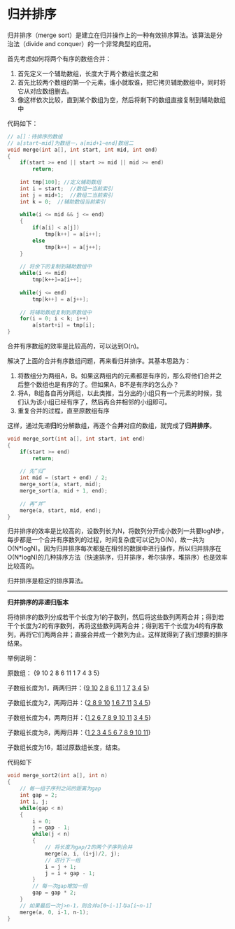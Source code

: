 # 归并排序

归并排序（merge sort）是建立在归并操作上的一种有效排序算法。该算法是分治法（divide and conquer）的一个非常典型的应用。

首先考虑如何将两个有序的数组合并：

1. 首先定义一个辅助数组，长度大于两个数组长度之和
2. 首先比较两个数组的第一个元素，谁小就取谁，把它拷贝辅助数组中，同时将它从对应数组删去。
3. 像这样依次比较，直到某个数组为空，然后将剩下的数组直接复制到辅助数组中

代码如下：

```cpp
// a[]：待排序的数组
// a[start~mid]为数组一，a[mid+1~end]数组二
void merge(int a[], int start, int mid, int end)
{
	if(start >= end || start >= mid || mid >= end)
		return;
	
	int tmp[100]; //定义辅助数组
	int i = start;	//数组一当前索引
	int j = mid+1;	//数组二当前索引
	int k = 0;	//辅助数组当前索引
	
	while(i <= mid && j <= end)
	{
		if(a[i] < a[j])
			tmp[k++] = a[i++];
		else
			tmp[k++] = a[j++];
	}
  
	// 将余下的复制到辅助数组中
	while(i <= mid)
		tmp[k++]=a[i++];
	
	while(j <= end)
		tmp[k++] = a[j++];
  
	// 将辅助数组复制到原数组中
	for(i = 0; i < k; i++)
		a[start+i] = tmp[i];
}
```

合并有序数组的效率是比较高的，可以达到O(n)。

解决了上面的合并有序数组问题，再来看归并排序。其基本思路为：

1. 将数组分为两组A，B。如果这两组内的元素都是有序的，那么将他们合并之后整个数组也是有序的了。但如果A，B不是有序的怎么办？
2. 将A，B组各自再分两组，以此类推，当分出的小组只有一个元素的时候，我们认为该小组已经有序了，然后再合并相邻的小组即可。
3. 重复合并的过程，直至原数组有序

这样，通过先递**归**的分解数组，再逐个合**并**对应的数组，就完成了**归并排序**。

```cpp
void merge_sort(int a[], int start, int end)
{
	if(start >= end)
		return;
	
  	// 先“归”
	int mid = (start + end) / 2;
	merge_sort(a, start, mid);
	merge_sort(a, mid + 1, end);
	
  	// 再“并”
	merge(a, start, mid, end);
}
```

归并排序的效率是比较高的，设数列长为N，将数列分开成小数列一共要logN步，每步都是一个合并有序数列的过程，时间复杂度可以记为O(N)，故一共为O(N\*logN)。因为归并排序每次都是在相邻的数据中进行操作，所以归并排序在O(N\*logN)的几种排序方法（快速排序，归并排序，希尔排序，堆排序）也是效率比较高的。

归并排序是稳定的排序算法。

---------------------------------------------------------------

**归并排序的非递归版本**

将待排序的数列分成若干个长度为1的子数列，然后将这些数列两两合并；得到若干个长度为2的有序数列，再将这些数列两两合并；得到若干个长度为4的有序数列，再将它们两两合并；直接合并成一个数列为止。这样就得到了我们想要的排序结果。

举例说明：

原数组： {9 10 2 8 6 11 1 7 4 3 5}

子数组长度为1，两两归并：{<u>9 10</u>  <u>2 8</u>  <u>6 11</u>  <u>1 7</u>  <u>3 4</u>  <u>5</u>}

子数组长度为2，两两归并：{<u>2 8 9 10</u>  <u>1 6 7 11</u>  <u>3 4 5</u>}

子数组长度为4，两两归并：{<u>1 2 6 7 8 9 10 11</u>  <u>3 4 5</u>}

子数组长度为8，两两归并：{<u>1 2 3 4 5 6 7 8 9 10 11</u>}

子数组长度为16，超过原数组长度，结束。



代码如下

```cpp
void merge_sort2(int a[], int n)
{
	// 每一组子序列之间的距离为gap
  	int gap = 2;
	int i, j;
	while(gap < n)
	{
		i = 0;
		j = gap - 1;
		while(j < n)
		{
			// 将长度为gap/2的两个子序列合并
          	merge(a, i, (i+j)/2, j);
          	// 进行下一组
			i = j + 1;
			j = i + gap - 1;
		}
		// 每一次gap增加一倍
		gap = gap * 2;
	}
	// 如果最后一次j>n-1，则合并a[0~i-1]与a[i~n-1] 	
	merge(a, 0, i-1, n-1);	
}
```

